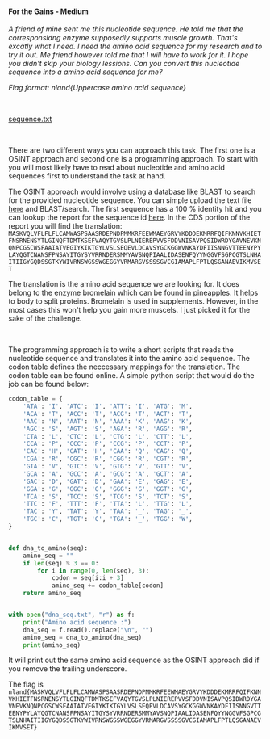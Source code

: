 #### For the Gains - Medium

*A friend of mine sent me this nucleotide sequence. He told me that the corresponsidng enzyme supposedly supports muscle growth. That's excatly what I need. I need the amino acid sequence for my research and to try it out. Me friend however told me that I will have to work for it. I hope you didn't skip your biology lessions. Can you convert this nucleotide sequence into a amino acid sequence for me?*

*Flag format: nland{Uppercase amino acid sequence}*

<br>

[sequence.txt](sequence.txt)

<br>

There are two different ways you can approach this task. The first one is a OSINT approach and second one is a programming approach. To start with you will most likely have to read about nucleotide and amino acid sequences first to understand the task at hand.

The OSINT approach would involve using a database like BLAST to search for the provided nucleotide sequence. You can simple upload the text file [here](https://blast.ncbi.nlm.nih.gov/Blast.cgi?PROGRAM=blastn&PAGE_TYPE=BlastSearch&LINK_LOC=blasthome) and BLAST/search. The first sequence has a 100 % identity hit and you can lookup the report for the sequence id [here](https://www.ncbi.nlm.nih.gov/nucleotide/D14059.1?report=genbank&log$=nuclalign&blast_rank=1&RID=SA4RU1DU016). In the CDS portion of the report you will find the translation: `MASKVQLVFLFLFLCAMWASPSAASRDEPNDPMMKRFEEWMAEYGRVYKDDDEKMRRFQIFKNNVKHIETFNSRNENSYTLGINQFTDMTKSEFVAQYTGVSLPLNIEREPVVSFDDVNISAVPQSIDWRDYGAVNEVKNQNPCGSCWSFAAIATVEGIYKIKTGYLVSLSEQEVLDCAVSYGCKGGWVNKAYDFIISNNGVTTEENYPYLAYQGTCNANSFPNSAYITGYSYVRRNDERSMMYAVSNQPIAALIDASENFQYYNGGVFSGPCGTSLNHAITIIGYGQDSSGTKYWIVRNSWGSSWGEGGYVRMARGVSSSSGVCGIAMAPLFPTLQSGANAEVIKMVSET`

The translation is the amino acid sequence we are looking for. It does belong to the enzyme bromelain which can be found in pineapples. It helps to body to split proteins. Bromelain is used in supplements. However, in the most cases this won't help you gain more muscels. I just picked it for the sake of the challenge.

<br>

The programming approach is to write a short scripts that reads the nucleotide sequence and translates it into the amino acid sequence. The codon table defines the neccessary mappings for the translation. The codon table can be found online. A simple python script that would do the job can be found below:

```python
codon_table = {
    'ATA': 'I', 'ATC': 'I', 'ATT': 'I', 'ATG': 'M',
    'ACA': 'T', 'ACC': 'T', 'ACG': 'T', 'ACT': 'T',
    'AAC': 'N', 'AAT': 'N', 'AAA': 'K', 'AAG': 'K',
    'AGC': 'S', 'AGT': 'S', 'AGA': 'R', 'AGG': 'R',
    'CTA': 'L', 'CTC': 'L', 'CTG': 'L', 'CTT': 'L',
    'CCA': 'P', 'CCC': 'P', 'CCG': 'P', 'CCT': 'P',
    'CAC': 'H', 'CAT': 'H', 'CAA': 'Q', 'CAG': 'Q',
    'CGA': 'R', 'CGC': 'R', 'CGG': 'R', 'CGT': 'R',
    'GTA': 'V', 'GTC': 'V', 'GTG': 'V', 'GTT': 'V',
    'GCA': 'A', 'GCC': 'A', 'GCG': 'A', 'GCT': 'A',
    'GAC': 'D', 'GAT': 'D', 'GAA': 'E', 'GAG': 'E',
    'GGA': 'G', 'GGC': 'G', 'GGG': 'G', 'GGT': 'G',
    'TCA': 'S', 'TCC': 'S', 'TCG': 'S', 'TCT': 'S',
    'TTC': 'F', 'TTT': 'F', 'TTA': 'L', 'TTG': 'L',
    'TAC': 'Y', 'TAT': 'Y', 'TAA': '_', 'TAG': '_',
    'TGC': 'C', 'TGT': 'C', 'TGA': '_', 'TGG': 'W',
}


def dna_to_amino(seq):
    amino_seq = ""
    if len(seq) % 3 == 0:
        for i in range(0, len(seq), 3):
            codon = seq[i:i + 3]
            amino_seq += codon_table[codon]
    return amino_seq


with open("dna_seq.txt", "r") as f:
    print("Amino acid sequence :")
    dna_seq = f.read().replace("\n", "")
    amino_seq = dna_to_amino(dna_seq)
    print(amino_seq)
```

It will print out the same amino acid sequence as the OSINT approach did if you remove the trailing underscore.

The flag is `nland{MASKVQLVFLFLFLCAMWASPSAASRDEPNDPMMKRFEEWMAEYGRVYKDDDEKMRRFQIFKNNVKHIETFNSRNENSYTLGINQFTDMTKSEFVAQYTGVSLPLNIEREPVVSFDDVNISAVPQSIDWRDYGAVNEVKNQNPCGSCWSFAAIATVEGIYKIKTGYLVSLSEQEVLDCAVSYGCKGGWVNKAYDFIISNNGVTTEENYPYLAYQGTCNANSFPNSAYITGYSYVRRNDERSMMYAVSNQPIAALIDASENFQYYNGGVFSGPCGTSLNHAITIIGYGQDSSGTKYWIVRNSWGSSWGEGGYVRMARGVSSSSGVCGIAMAPLFPTLQSGANAEVIKMVSET}`
